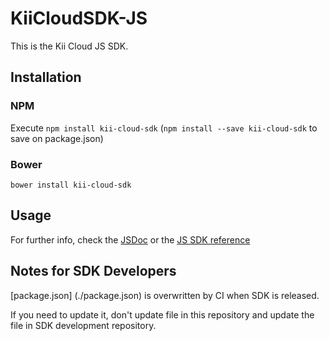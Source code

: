# KiiCloudSDK-JS

This is the Kii Cloud JS SDK.

## Installation

### NPM

Execute `npm install kii-cloud-sdk` (`npm install --save kii-cloud-sdk` to save on package.json)

### Bower

`bower install kii-cloud-sdk`

## Usage
For further info, check the [JSDoc](http://docs.kii.com/references/js/storage-v3/latest/) or the [JS SDK reference](http://docs.kii.com/en/guides/javascript/)


## Notes for SDK Developers
[package.json] (./package.json) is overwritten by CI when SDK is released.

If you need to update it, don't update file in this repository and update the file in SDK development repository.
